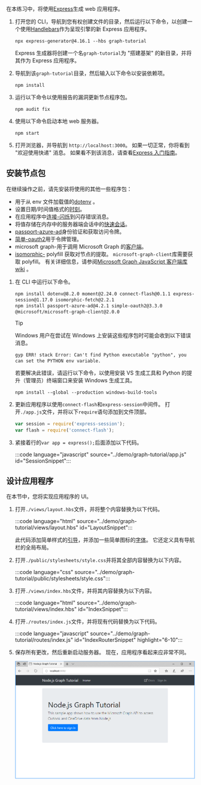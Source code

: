 <!-- markdownlint-disable MD002 MD041 -->

在本练习中，将使用[Express](http://expressjs.com/)生成 web 应用程序。

1. 打开您的 CLI，导航到您有权创建文件的目录，然后运行以下命令，以创建一个使用[Handlebars](http://handlebarsjs.com/)作为呈现引擎的新 Express 应用程序。

    ```Shell
    npx express-generator@4.16.1 --hbs graph-tutorial
    ```

    Express 生成器将创建一个名`graph-tutorial`为 "搭建基架" 的新目录，并将其作为 Express 应用程序。

1. 导航到该`graph-tutorial`目录，然后输入以下命令以安装依赖项。

    ```Shell
    npm install
    ```

1. 运行以下命令以使用报告的漏洞更新节点程序包。

    ```Shell
    npm audit fix
    ```

1. 使用以下命令启动本地 web 服务器。

    ```Shell
    npm start
    ```

1. 打开浏览器，并导航到 `http://localhost:3000`。 如果一切正常，你将看到 "欢迎使用快递" 消息。 如果看不到该消息，请查看[Express 入门指南](http://expressjs.com/starter/generator.html)。

## <a name="install-node-packages"></a>安装节点包

在继续操作之前，请先安装将使用的其他一些程序包：

- 用于从 env 文件加载值的[dotenv](https://github.com/motdotla/dotenv) 。
- 设置日期/时间值格式的[时刻](https://github.com/moment/moment/)。
- 在应用程序中[连接-闪烁](https://github.com/jaredhanson/connect-flash)到闪存错误消息。
- 将值存储在内存中的服务器端会话中的[快速会话](https://github.com/expressjs/session)。
- [passport-azure-ad](https://github.com/AzureAD/passport-azure-ad)身份验证和获取访问令牌。
- [简单-oauth2](https://github.com/lelylan/simple-oauth2)用于令牌管理。
- microsoft graph-用于调用 Microsoft Graph 的[客户端](https://github.com/microsoftgraph/msgraph-sdk-javascript)。
- [isomorphic-](https://github.com/matthew-andrews/isomorphic-fetch) polyfill 获取对节点的提取。 `microsoft-graph-client`库需要获取 polyfill。 有关详细信息，请参阅[Microsoft Graph JavaScript 客户端库 wiki](https://github.com/microsoftgraph/msgraph-sdk-javascript/wiki/Migration-from-1.x.x-to-2.x.x#polyfill-only-when-required) 。

1. 在 CLI 中运行以下命令。

    ```Shell
    npm install dotenv@8.2.0 moment@2.24.0 connect-flash@0.1.1 express-session@1.17.0 isomorphic-fetch@2.2.1
    npm install passport-azure-ad@4.2.1 simple-oauth2@3.3.0 @microsoft/microsoft-graph-client@2.0.0
    ```

    > [!TIP]
    > Windows 用户在尝试在 Windows 上安装这些程序包时可能会收到以下错误消息。
    >
    > ```Shell
    > gyp ERR! stack Error: Can't find Python executable "python", you can set the PYTHON env variable.
    > ```
    >
    > 若要解决此错误，请运行以下命令，以使用安装 VS 生成工具和 Python 的提升（管理员）终端窗口来安装 Windows 生成工具。
    >
    > ```Shell
    > npm install --global --production windows-build-tools
    > ```

1. 更新应用程序以使用`connect-flash`和`express-session`中间件。 打开`./app.js`文件，并将以下`require`语句添加到文件顶部。

    ```javascript
    var session = require('express-session');
    var flash = require('connect-flash');
    ```

1. 紧接着行的`var app = express();`后面添加以下代码。

    :::code language="javascript" source="../demo/graph-tutorial/app.js" id="SessionSnippet":::

## <a name="design-the-app"></a>设计应用程序

在本节中，您将实现应用程序的 UI。

1. 打开`./views/layout.hbs`文件，并将整个内容替换为以下代码。

    :::code language="html" source="../demo/graph-tutorial/views/layout.hbs" id="LayoutSnippet":::

    此代码添加简单样式的[引导](http://getbootstrap.com/)，并添加一些简单图标的[字体](https://fontawesome.com/)。 它还定义具有导航栏的全局布局。

1. 打开`./public/stylesheets/style.css`并将其全部内容替换为以下内容。

    :::code language="css" source="../demo/graph-tutorial/public/stylesheets/style.css":::

1. 打开`./views/index.hbs`文件，并将其内容替换为以下内容。

    :::code language="html" source="../demo/graph-tutorial/views/index.hbs" id="IndexSnippet":::

1. 打开`./routes/index.js`文件，并将现有代码替换为以下代码。

    :::code language="javascript" source="../demo/graph-tutorial/routes/index.js" id="IndexRouterSnippet" highlight="6-10":::

1. 保存所有更改，然后重新启动服务器。 现在，应用程序看起来应非常不同。

    ![重新设计的主页的屏幕截图](./images/create-app-01.png)
